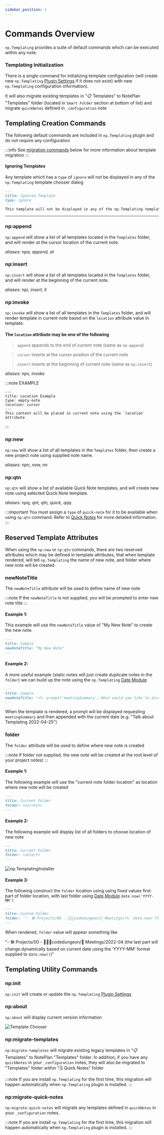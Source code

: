 ```yaml
---
sidebar_position: 1
---
```


# Commands Overview
`np.Templating` provides a suite of default commands which can be executed within any note.

### Templating Initialization
There is a single command for initializing template configuration (will create new `np.Templating` [Plugin Settings](/docs/settings) if it does not exist) with new `np.Templating` configuration information).

It will also migrate existing templates in "📋 Templates" to NotePlan "Templates" folder (located in `Smart Folder` section at bottom of list) and migrate `quickNotes` defined in `_configuration` note

## Templating Creation Commands
The following default commands are included in `np.Templating` plugin and do not require any configuration

:::info
See [migration commands](/docs/templating-commands/overview#npmigrate-templates) below for more information about template migration
:::

#### Ignoring Templates
Any template which has a `type` of `ignore` will not be displayed in any of the `np.Templating` template chooser dialog

```markdown
---
title: Ignored Template
type: ignore
---
This template will not be displayed in any of the np.Templating template chooser dialog
```

*****

### np:append
`np:append` will show a list of all templates located in the `Templates` folder, and will render at the cursor location of the current note.

_aliases: npa, append, at_

### np:insert
`np:insert` will show a list of all templates located in the `Templates` folder, and will render at the beginning of the current note.

_aliases: npi, insert, it_

### np:invoke
`np:invoke` will show a list of all templates in the `Templates` folder, and will render template in current note based on the `location` attribute value in template.

#### The `location` attribute may be one of the following

> `append` appends to the end of current note (same as `np:append`)

> `cursor` inserts at the cursor position of the current note

> `insert` inserts at the beginning of current note (same as `np:insert`)

_aliases: npv, invoke_

:::note EXAMPLE
```
---
title: Location Example
type: empty-note
location: cursor
---
This content will be placed in current note using the `location` attribute
```
:::

### np:new
`np:new` will show a list of all templates in the `Templates` folder, then create a new project note using supplied note name.

_aliases: npn, new, nn_

### np:qtn
`np:qtn` will show a list of available Quick Note templates, and will create new note using selected Quick Note template.

_aliases: npq, qnt, qtn, quick, qqq_

:::important
You must assign a `type` of `quick-note` for it to be available when using `np:qtn` command. Refer to [Quick Notes](/docs/templating-commands/quick-notes) for more detailed information.
:::

## Reserved Template Attributes
When using the `np:new` or `np:qtn` commands, there are two reserved attributes which may be defined in template attributes, that when template rendered, will tell `np.Templating` the name of new note, and folder where new note will be created

### newNoteTitle
The `newNoteTitle` attribute will be used to define name of new note

:::note
If the `newNoteTitle` is not supplied, you will be prompted to enter new note title
:::

#### Example 1:
This example will use the `newNoteTitle` value of "My New Note" to create the new note.

```markdown
---
title: Sample
newNoteTitle: "My New Note"
---
```

#### Example 2:
A more useful example (static notes will just create duplicate notes in the `folder`) we can build up the note using the `np.Templating` [Date Module](/docs/templating-modules/date-module)

```markdown
---
title: Sample
newNoteTitle: "<%- prompt('meetingSummary','What would you like to discuss') %> <%- date.now() %>"
---
```

When the template is rendered, a prompt will be displayed requesting `meetingSummary` and then appended with the current date (e.g. "Talk about Templating 2022-04-25")

### folder
The `folder` attribute will be used to define where new note is created

:::note
If folder not supplied, the new note will be created at the root level of your project notes)
:::

#### Example 1:
The following example will use the "current note folder location" as location where new note will be created

```markdown
---
title: Current Folder
folder: <current>
---
```

#### Example 2:
The following example will display list of all folders to choose location of new note

```markdown
---
title: Current Folder
folder: <select>
---
```

![np.TemplatingInstaller](/img/folder-chooser.png)


#### Example 3:
The following construct the `folder` location using using fixed values first part of folder location, with last folder using [Date Module](/docs/templating-modules/date-module) `date.now('YYYY-MM')`

```markdown
---
title: Custom Folder
folder:  "- 🛠 Projects/00 - 👨🏽‍💻codedungeon/📆 Meetings/<%- date.now('YYYY-MM') %>"
---
```

When rendered, `folder` value will appear something like

"- 🛠 Projects/00 - 👨🏽‍💻codedungeon/📆 Meetings/2022-04 (the last part will change dynamically based on current date using the 'YYYY-MM' format supplied to `date.now()`)"

## Templating Utility Commands

### np:init
`np:init` will create or update the `np.Templating` [Plugin Settings](/docs/settings)

### np:about
`np:about` will display current version information

![Template Chooser](/img/templating-about.png)

### np:migrate-templates
`np:migrate-templates` will migrate existing legacy templates in "📋 Templates" to NotePlan "Templates" folder. In addition, if you have any `quickNotes` in your `_configuration` notes, they will also be migrated to "Templates" folder within "🗒 Quick Notes" folder

:::note
If you are install `np.Templating` for the first time, this migration will happen automatically when `np.Templating` plugin is installed.
:::

### np:migrate-quick-notes
`np:migrate-quick-notes` will migrate any templates defined in `quickNotes` in your `_configuration` notes.

:::note
If you are install `np.Templating` for the first time, this migration will happen automatically when `np.Templating` plugin is installed.
:::
